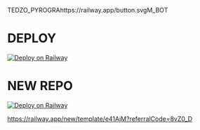  TEDZO_PYROGRAhttps://railway.app/button.svgM_BOT




# DEPLOY
[![Deploy on Railway](https://railway.app/button.svg)](https://railway.app/new/template/JZhyVS?referralCode=8vZ0_D)

# NEW REPO
[![Deploy on Railway](https://railway.app/button.svg)](https://railway.app/new/template/e41AjM?referralCode=8vZ0_D)

https://railway.app/new/template/e41AjM?referralCode=8vZ0_D
